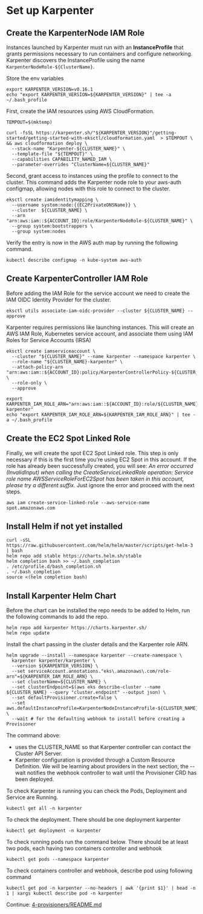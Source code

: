 # Set up Karpenter

## Create the KarpenterNode IAM Role
Instances launched by Karpenter must run with an **InstanceProfile** that grants permissions necessary to run containers and configure networking. Karpenter discovers the InstanceProfile using the name ```KarpenterNodeRole-${ClusterName}```.

Store the env variables
```
export KARPENTER_VERSION=v0.16.1
echo "export KARPENTER_VERSION=${KARPENTER_VERSION}" | tee -a ~/.bash_profile
```

First, create the IAM resources using AWS CloudFormation.
```
TEMPOUT=$(mktemp)

curl -fsSL https://karpenter.sh/"${KARPENTER_VERSION}"/getting-started/getting-started-with-eksctl/cloudformation.yaml  > $TEMPOUT \
&& aws cloudformation deploy \
  --stack-name "Karpenter-${CLUSTER_NAME}" \
  --template-file "${TEMPOUT}" \
  --capabilities CAPABILITY_NAMED_IAM \
  --parameter-overrides "ClusterName=${CLUSTER_NAME}"
```

Second, grant access to instances using the profile to connect to the cluster. This command adds the Karpenter node role to your aws-auth configmap, allowing nodes with this role to connect to the cluster.
```
eksctl create iamidentitymapping \
  --username system:node:{{EC2PrivateDNSName}} \
  --cluster  ${CLUSTER_NAME} \
  --arn "arn:aws:iam::${ACCOUNT_ID}:role/KarpenterNodeRole-${CLUSTER_NAME}" \
  --group system:bootstrappers \
  --group system:nodes
```

Verify the entry is now in the AWS auth map by running the following command.
```
kubectl describe configmap -n kube-system aws-auth
```

## Create KarpenterController IAM Role
Before adding the IAM Role for the service account we need to create the IAM OIDC Identity Provider for the cluster.
```
eksctl utils associate-iam-oidc-provider --cluster ${CLUSTER_NAME} --approve
```

Karpenter requires permissions like launching instances. This will create an AWS IAM Role, Kubernetes service account, and associate them using IAM Roles for Service Accounts (IRSA)
```
eksctl create iamserviceaccount \
  --cluster "${CLUSTER_NAME}" --name karpenter --namespace karpenter \
  --role-name "${CLUSTER_NAME}-karpenter" \
  --attach-policy-arn "arn:aws:iam::${ACCOUNT_ID}:policy/KarpenterControllerPolicy-${CLUSTER_NAME}" \
  --role-only \
  --approve

export KARPENTER_IAM_ROLE_ARN="arn:aws:iam::${ACCOUNT_ID}:role/${CLUSTER_NAME}-karpenter"
echo "export KARPENTER_IAM_ROLE_ARN=${KARPENTER_IAM_ROLE_ARN}" | tee -a ~/.bash_profile
```

## Create the EC2 Spot Linked Role
Finally, we will create the spot EC2 Spot Linked role.
This step is only necessary if this is the first time you’re using EC2 Spot in this account. If the role has already been successfully created, you will see: *An error occurred (InvalidInput) when calling the CreateServiceLinkedRole operation: Service role name AWSServiceRoleForEC2Spot has been taken in this account, please try a different suffix.* Just ignore the error and proceed with the next steps.
```
aws iam create-service-linked-role --aws-service-name spot.amazonaws.com
```

## Install Helm if not yet installed
```
curl -sSL https://raw.githubusercontent.com/helm/helm/master/scripts/get-helm-3 | bash
helm repo add stable https://charts.helm.sh/stable
helm completion bash >> ~/.bash_completion
. /etc/profile.d/bash_completion.sh
. ~/.bash_completion
source <(helm completion bash)
```

## Install Karpenter Helm Chart
Before the chart can be installed the repo needs to be added to Helm, run the following commands to add the repo.
```
helm repo add karpenter https://charts.karpenter.sh/
helm repo update
```

Install the chart passing in the cluster details and the Karpenter role ARN.
```
helm upgrade --install --namespace karpenter --create-namespace \
  karpenter karpenter/karpenter \
  --version ${KARPENTER_VERSION} \
  --set serviceAccount.annotations."eks\.amazonaws\.com/role-arn"=${KARPENTER_IAM_ROLE_ARN} \
  --set clusterName=${CLUSTER_NAME} \
  --set clusterEndpoint=$(aws eks describe-cluster --name ${CLUSTER_NAME} --query "cluster.endpoint" --output json) \
  --set defaultProvisioner.create=false \
  --set aws.defaultInstanceProfile=KarpenterNodeInstanceProfile-${CLUSTER_NAME} \
  --wait # for the defaulting webhook to install before creating a Provisioner
```

The command above:
* uses the CLUSTER_NAME so that Karpenter controller can contact the Cluster API Server.
* Karpenter configuration is provided through a Custom Resource Definition. We will be learning about providers in the next section, the --wait notifies the webhook controller to wait until the Provisioner CRD has been deployed.

To check Karpenter is running you can check the Pods, Deployment and Service are Running.
```
kubectl get all -n karpenter
```

To check the deployment. There should be one deployment karpenter
```
kubectl get deployment -n karpenter
```

To check running pods run the command below. There should be at least two pods, each having two containers controller and webhook

```
kubectl get pods --namespace karpenter
```

To check containers controller and webhook, describe pod using following command
```
kubectl get pod -n karpenter --no-headers | awk '{print $1}' | head -n 1 | xargs kubectl describe pod -n karpenter
```

Continue: [4-provisioners/README.md](../4-provisioners/README.md)